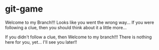 git-game
========

Welcome to my Branch!!! Looks like you went the wrong way...
If you were following a clue, then you should think about it
a little more...

If you didn't follow a clue, then Welcome to my branch!!!
There is nothing here for you, yet... I'll see you later!!

